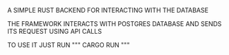 A SIMPLE RUST BACKEND FOR INTERACTING WITH THE DATABASE

THE FRAMEWORK INTERACTS WITH POSTGRES DATABASE AND SENDS ITS REQUEST USING API CALLS

TO USE IT JUST RUN
"""
CARGO RUN 
"""
